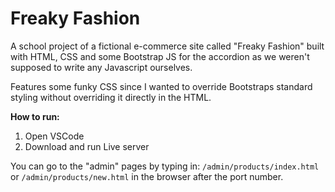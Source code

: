 # Freaky Fashion

A school project of a fictional e-commerce site called "Freaky Fashion" built with HTML, CSS and some Bootstrap JS for the accordion as we weren't supposed to write any Javascript ourselves.

Features some funky CSS since I wanted to override Bootstraps standard styling without overriding it directly in the HTML.

**How to run:**
1. Open VSCode
2. Download and run Live server

You can go to the "admin" pages by typing in: `/admin/products/index.html` or `/admin/products/new.html` in the browser after the port number.
